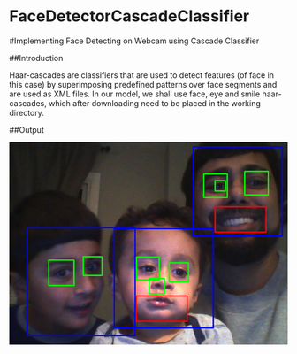 # FaceDetectorCascadeClassifier
#Implementing Face Detecting on Webcam using Cascade Classifier 

##Introduction

Haar-cascades are classifiers that are used to detect features (of face in this case) by superimposing predefined patterns over face segments and are used as XML files. In our model, we shall use face, eye and smile haar-cascades, which after downloading need to be placed in the working directory.

##Output

![Testing the code](https://github.com/ehsan4u/FaceDetectorCascadeClassifier/blob/master/images/3.png)
